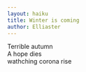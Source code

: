 ```yaml
---
layout: haiku
title: Winter is coming
author: Elliaster
---
```


Terrible autumn<br>
A hope dies<br>
wathching corona rise<br>

